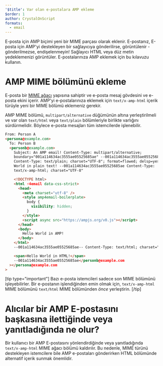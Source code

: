 ```yaml
---
'$title': Var olan e-postalara AMP ekleme
$order: 1
author: CrystalOnScript
formats:
  - email
---
```


E-posta için AMP biçimi yeni bir MIME parçası olarak eklenir. E-postanız, E-posta için AMP'yi destekleyen bir sağlayıcıya gönderilirse, görüntülenir - gönderilmezse, endişelenmeyin! Sağlayıcı HTML veya düz metin yedeklemenizi görüntüler. E-postalarınıza AMP eklemek için bu kılavuzu kullanın.

# AMP MIME bölümünü ekleme

E-posta bir [MIME ağacı](https://en.wikipedia.org/wiki/MIME) yapısına sahiptir ve e-posta mesaj gövdesini ve e-posta ekini içerir. AMP'yi e-postalarınıza eklemek için `text/x-amp-html` içerik türüyle yeni bir MIME bölümü eklemeniz gerekir.

AMP MIME bölümü, `multipart/alternative` düğümünün altına yerleştirilmeli ve var olan `text/html` veya `text/plain` bölümleriyle birlikte varlığını sürdürmelidir. Böylece e-posta mesajları tüm istemcilerde işlenebilir.

```html
From: Person A
<persona@example.com>
  To: Person B
  <personb@example.com>
    Subject: An AMP email! Content-Type: multipart/alternative;
    boundary="001a114634ac3555ae05525685ae" --001a114634ac3555ae05525685ae
    Content-Type: text/plain; charset="UTF-8"; format=flowed; delsp=yes Hello
    World in plain text! --001a114634ac3555ae05525685ae Content-Type:
    text/x-amp-html; charset="UTF-8"

    <!DOCTYPE html>
    <html ⚡4email data-css-strict>
      <head>
        <meta charset="utf-8" />
        <style amp4email-boilerplate>
          body {
            visibility: hidden;
          }
        </style>
        <script async src="https://ampjs.org/v0.js"></script>
      </head>
      <body>
        Hello World in AMP!
      </body>
    </html>
    --001a114634ac3555ae05525685ae-- Content-Type: text/html; charset="UTF-8"

    <span>Hello World in HTML!</span>
    --001a114634ac3555ae05525685ae</personb@example.com
  ></persona@example.com
>
```

[tip type="important"] Bazı e-posta istemcileri sadece son MIME bölümünü işleyebilirler. Bir e-postanın işlendiğinden emin olmak için, `text/x-amp-html` MIME bölümünü `text/html` MIME bölümünden _önce_ yerleştirin. [/tip]

# Alıcılar bir AMP E-postasını başkasına ilettiğinde veya yanıtladığında ne olur?

Bir kullanıcı bir AMP E-postasını yönlendirdiğinde veya yanıtladığında `text/x-amp-html` MIME ağacı bölümü kaldırılır. Bu nedenle, MIME türünü destekleyen istemcilere bile AMP e-postaları gönderirken HTML bölümünde alternatif içerik sunmak önemlidir.
